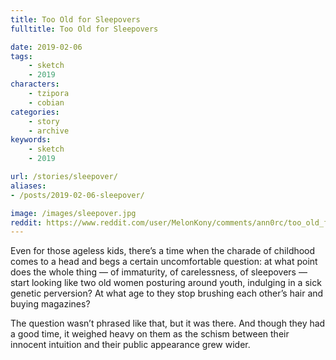 ```yaml
---
title: Too Old for Sleepovers
fulltitle: Too Old for Sleepovers

date: 2019-02-06
tags:
    - sketch
    - 2019
characters:
    - tzipora
    - cobian
categories:
    - story
    - archive
keywords:
    - sketch
    - 2019

url: /stories/sleepover/
aliases:
- /posts/2019-02-06-sleepover/

image: /images/sleepover.jpg
reddit: https://www.reddit.com/user/MelonKony/comments/ann0rc/too_old_for_sleepovers/
---
```


Even for those ageless kids, there’s a time when the charade of childhood comes to a head and begs a certain uncomfortable question: at what point does the whole thing — of immaturity, of carelessness, of sleepovers — start looking like two old women posturing around youth, indulging in a sick genetic perversion? At what age to they stop brushing each other’s hair and buying magazines?

The question wasn’t phrased like that, but it was there. And though they had a good time, it weighed heavy on them as the schism between their innocent intuition and their public appearance grew wider.
